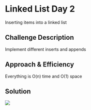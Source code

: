 # Linked List Day 2
Inserting items into a linked list

## Challenge Description
Implement different inserts and appends

## Approach & Efficiency
Everything is O(n) time and O(1) space
## Solution

![](./../resources/image_from_ios.jpg)
